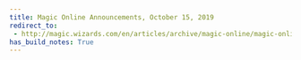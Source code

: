 ```yaml
---
title: Magic Online Announcements, October 15, 2019
redirect_to:
 - http://magic.wizards.com/en/articles/archive/magic-online/magic-online-announcements-october-15-2019
has_build_notes: True
---
```

